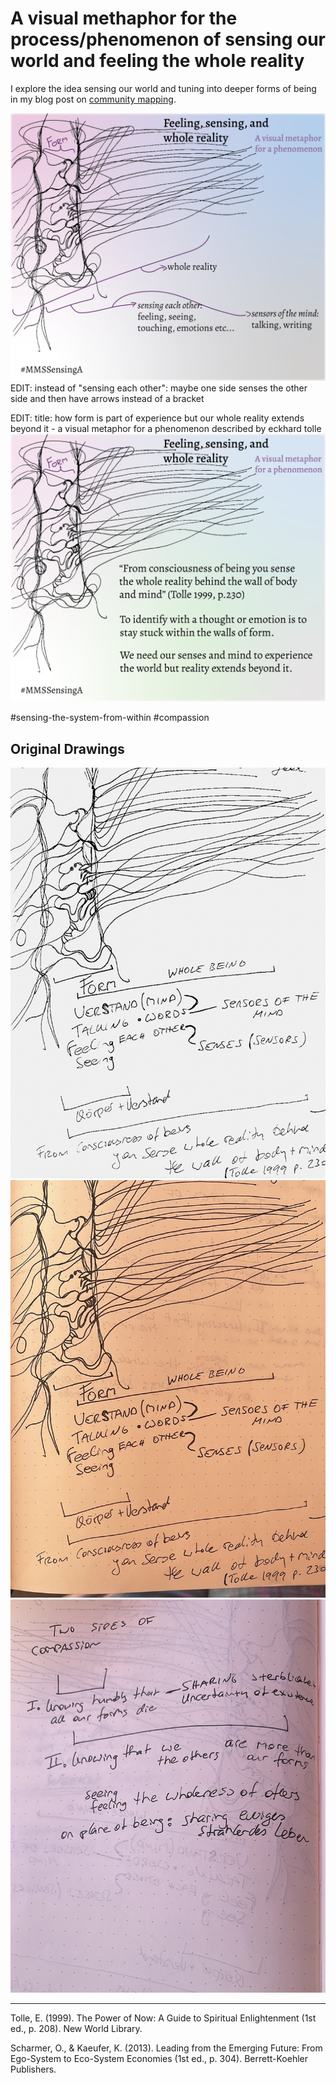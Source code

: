 # A visual methaphor for the process/phenomenon of sensing our world and feeling the whole reality

I explore the idea sensing our world and tuning into deeper forms of being in my blog post on [community mapping](https://www.omprakash.org/blog/leon-capstone-blog-week-6-community-mapping).

![](../media/MMSSensingA-01.png)
EDIT: instead of "sensing each other": maybe one side senses the other side and then have arrows instead of a bracket

EDIT: title: how form is part of experience but our whole reality extends beyond it  - a visual metaphor for a phenomenon described by eckhard tolle 
![](../media/MMSSensingA-02.png)



#sensing-the-system-from-within #compassion

## Original Drawings

![](../media/cleanshot_2024-02-18-at-12-27-08@2x.png)
![](../media/cleanshot_2024-02-18-at-11-48-45@2x.png)
![](../media/cleanshot_2024-02-18-at-11-48-57@2x.png)


___
Tolle, E. (1999). The Power of Now: A Guide to Spiritual Enlightenment (1st ed., p. 208). New World Library.


Scharmer, O., & Kaeufer, K. (2013). Leading from the Emerging Future: From Ego-System to Eco-System Economies (1st ed., p. 304). Berrett-Koehler Publishers.

